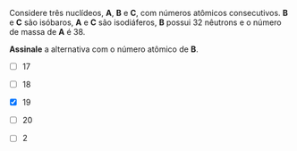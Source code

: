 Considere três nuclídeos, **A**, **B** e **C**, com números atômicos consecutivos. **B** e **C** são isóbaros, **A** e **C** são isodiáferos, **B** possui $32$ nêutrons e o número de massa de **A** é $38$.

**Assinale** a alternativa com o número atômico de **B**.

- [ ] $17$
- [ ] $18$
- [x] $19$
- [ ] $20$
- [ ] $2$

